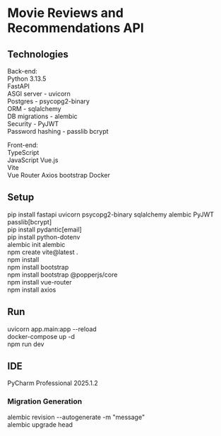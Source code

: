 # Movie Reviews and Recommendations API

## Technologies
Back-end:  
Python 3.13.5  
FastAPI  
ASGI server - uvicorn   
Postgres - psycopg2-binary  
ORM - sqlalchemy  
DB migrations - alembic  
Security - PyJWT  
Password hashing - passlib bcrypt  

Front-end:  
TypeScript  
JavaScript
Vue.js  
Vite  
Vue Router
Axios
bootstrap
Docker  

## Setup
pip install fastapi uvicorn psycopg2-binary sqlalchemy alembic PyJWT passlib[bcrypt]  
pip install pydantic[email]  
pip install python-dotenv  
alembic init alembic  
npm create vite@latest .  
npm install  
npm install bootstrap  
npm install bootstrap @popperjs/core  
npm install vue-router  
npm install axios  

## Run
uvicorn app.main:app --reload  
docker-compose up -d  
npm run dev  

## IDE
PyCharm Professional 2025.1.2  

### Migration Generation
alembic revision --autogenerate -m "message"  
alembic upgrade head  




